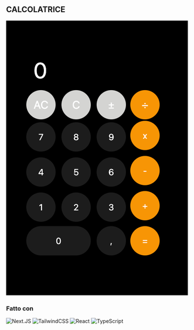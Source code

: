 ## CALCOLATRICE

![Calcolatrice Semplice](./public/calcolatrice-foto.png)

### Fatto con

![Next.JS](https://skillicons.dev/icons?i=nextjs) ![TailwindCSS](https://skillicons.dev/icons?i=tailwind) ![React](https://skillicons.dev/icons?i=react) ![TypeScript](https://skillicons.dev/icons?i=ts)
